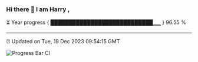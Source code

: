 ### Hi there 👋 I am Harry , 

⏳ Year progress { ████████████████████████████▁▁ } 96.55 %

---

⏰ Updated on Tue, 19 Dec 2023 09:54:15 GMT

![Progress Bar CI](https://github.com/duykhang68/duykhang68/workflows/Progress%20Bar%20CI/badge.svg)
